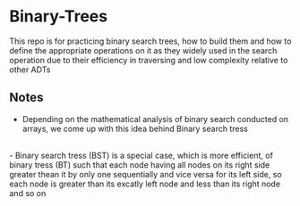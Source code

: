 # Binary-Trees
This repo is for practicing binary search trees, how to build them and how to define the appropriate operations on it as they widely used in the search operation due to their efficiency in traversing and low complexity relative to other ADTs

## Notes
- Depending on the mathematical analysis of binary search conducted on arrays, we come up with this idea behind Binary search tress
<br/>
- Binary search tress (BST) is a special case, which is more efficient, of binary tress (BT) such that each node having all nodes on its right side greater thean it by only one sequentially and vice versa for its left side, so each node is greater than its excatly left node and less than its right node and so on
<br/>
